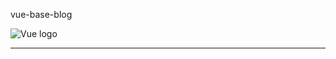 <div class="text-center">
    <p class="text-uppercase display-3 my-5">vue-base-blog</p>
    <img alt="Vue logo" src="@/assets/logo.png">
</div>

---    